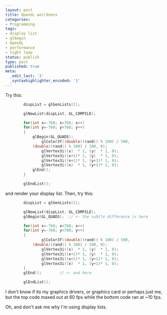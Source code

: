 ```yaml
---
layout: post
title: OpenGL weirdness
categories:
- Programming
tags:
- display list
- glbegin
- OpenGL
- performance
- tight loop
status: publish
type: post
published: true
meta:
  _edit_last: '2'
  _syntaxhighlighter_encoded: '1'
---
```

Try this:

``` c++
        dispList = glGenLists(1);

        glNewList(dispList, GL_COMPILE);

        for(int x=-768; x<768; x++)
        for(int y=-768; y<768; y++)
        {
            glBegin(GL_QUADS);
                glColor3f((double)(rand() % 100) / 500, 
			(double)(rand() % 100) / 100, 0);
                glVertex3i((x)  * 1, (y)  * 1, 0);
                glVertex3i((x+1)* 1, (y)  * 1, 0);
                glVertex3i((x+1)* 1, (y+1)* 1, 0);
                glVertex3i((x)  * 1, (y+1)* 1, 0);
            glEnd();
        }

        glEndList();
```

and render your display list. Then, try this:

``` c++
        dispList = glGenLists(1);

        glNewList(dispList, GL_COMPILE);
        glBegin(GL_QUADS);	// <- the subtle difference is here

        for(int x=-768; x<768; x++)
        for(int y=-768; y<768; y++)
        {
                glColor3f((double)(rand() % 100) / 500, 
			(double)(rand() % 100) / 100, 0);
                glVertex3i((x)  * 1, (y)  * 1, 0);
                glVertex3i((x+1)* 1, (y)  * 1, 0);
                glVertex3i((x+1)* 1, (y+1)* 1, 0);
                glVertex3i((x)  * 1, (y+1)* 1, 0);
        }
        glEnd();		// <- and here

        glEndList();
```

I don't know if its my graphics drivers, or graphics card or perhaps just me, but the top code maxed out at 60 fps while the bottom code ran at ~10 fps.

Oh, and don't ask me why I'm using display lists.
